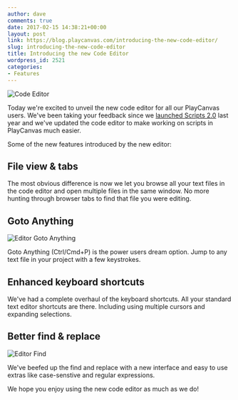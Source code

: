 ```yaml
---
author: dave
comments: true
date: 2017-02-15 14:38:21+00:00
layout: post
link: https://blog.playcanvas.com/introducing-the-new-code-editor/
slug: introducing-the-new-code-editor
title: Introducing the new Code Editor
wordpress_id: 2521
categories:
- Features
---
```


![Code Editor](https://blog.playcanvas.com/wp-content/uploads/2017/02/WebVR_Lab___Code_Editor-2-1024x645.jpg)

Today we're excited to unveil the new code editor for all our PlayCanvas users. We've been taking your feedback since we [launched Scripts 2.0](https://blog.playcanvas.com/playcanvas-scripts-2-0/) last year and we've updated the code editor to make working on scripts in PlayCanvas much easier.

Some of the new features introduced by the new editor:


## File view & tabs


The most obvious difference is now we let you browse all your text files in the code editor and open multiple files in the same window. No more hunting through browser tabs to find that file you were editing.


## Goto Anything


![Editor Goto Anything](https://blog.playcanvas.com/wp-content/uploads/2017/02/Editor-Goto-Anything.gif)

Goto Anything (Ctrl/Cmd+P) is the power users dream option. Jump to any text file in your project with a few keystrokes.


## Enhanced keyboard shortcuts


We've had a complete overhaul of the keyboard shortcuts. All your standard text editor shortcuts are there. Including using multiple cursors and expanding selections.


## Better find & replace


![Editor Find](https://blog.playcanvas.com/wp-content/uploads/2017/02/Editor-Find.gif)

We've beefed up the find and replace with a new interface and easy to use extras like case-senstive and regular expressions.

We hope you enjoy using the new code editor as much as we do!
